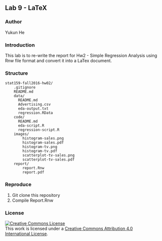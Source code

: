 ## Lab 9 - LaTeX

### Author
Yukun He

### Introduction

This lab is to re-write the report for Hw2 - Simple Regression Analysis using Rnw file format and convert it into a LaTex document.

### Structure

~~~
stat159-fall2016-hw02/
    .gitignore
    README.md
    data/
      README.md
      Advertising.csv
      eda-output.txt
      regression.RData
    code/
      README.md
      eda-script.R
      regression-script.R
    images/
        histogram-sales.png
        histogram-sales.pdf
        histogram-tv.png
        histogram-tv.pdf
        scatterplot-tv-sales.png
        scatterplot-tv-sales.pdf
    report/
        report.Rnw
        report.pdf
~~~

### Reproduce

1. Git clone this repository
2. Compile Report.Rnw

### License

<a rel="license" href="http://creativecommons.org/licenses/by/4.0/"><img alt="Creative Commons License" style="border-width:0" src="https://i.creativecommons.org/l/by/4.0/88x31.png" /></a><br />This work is licensed under a <a rel="license" href="http://creativecommons.org/licenses/by/4.0/">Creative Commons Attribution 4.0 International License</a>. 
